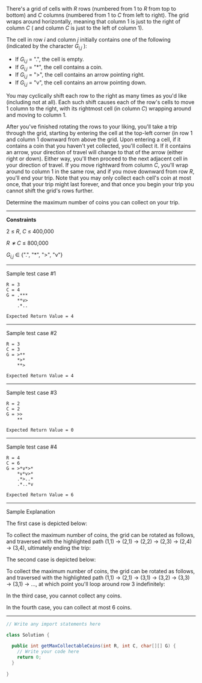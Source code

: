 There's a grid of cells with *R* rows (numbered from 1 to *R* from top to bottom) and *C* columns (numbered from 1 to 
*C* from left to right). The grid wraps around horizontally, meaning that column 1 is just to the right of column *C* (
and column *C* is just to the left of column 1).

The cell in row *i* and column *j* initially contains one of the following (indicated by the character *G<sub>i,j</sub>*
):

- If *G<sub>i,j</sub>* = ".", the cell is empty.
- If *G<sub>i,j</sub>* = "*", the cell contains a coin.
- If *G<sub>i,j</sub>* = ">", the cell contains an arrow pointing right.
- If *G<sub>i,j</sub>* = "v", the cell contains an arrow pointing down.

You may cyclically shift each row to the right as many times as you'd like (including not at all). Each such shift 
causes each of the row's cells to move 1 column to the right, with its rightmost cell (in column *C*) wrapping around 
and moving to column 1.

After you've finished rotating the rows to your liking, you'll take a trip through the grid, starting by entering the 
cell at the top-left corner (in row 1 and column 1 downward from above the grid. Upon entering a cell, if it contains a 
coin that you haven't yet collected, you'll collect it. If it contains an arrow, your direction of travel will change to 
that of the arrow (either right or down). Either way, you'll then proceed to the next adjacent cell in your direction of 
travel. If you move rightward from column *C*, you'll wrap around to column 1 in the same row, and if you move downward 
from row *R*, you'll end your trip. Note that you may only collect each cell's coin at most once, that your trip might 
last forever, and that once you begin your trip you cannot shift the grid's rows further.
   
Determine the maximum number of coins you can collect on your trip.
   
---

**Constraints**

2 ≤ *R*, *C* ≤ 400,000

*R ∗ C* ≤ 800,000

*G<sub>i,j</sub>* ∈ {".", "*", ">", "v"}

---
 
Sample test case #1
```
R = 3
C = 4
G = .***
    **v>
    .*..
```
```
Expected Return Value = 4
```
---

Sample test case #2
```   
R = 3
C = 3
G = >**
    *>*
    **>
```
```
Expected Return Value = 4
```
---

Sample test case #3 
```
R = 2
C = 2
G = >>
    **
```
```
Expected Return Value = 0
```
---

Sample test case #4 
```
R = 4
C = 6
G = >*v*>*
    *v*v>*
    .*>..*
    .*..*v
```
```
Expected Return Value = 6
```
---

Sample Explanation

The first case is depicted below:

To collect the maximum number of coins, the grid can be rotated as follows, and traversed with the highlighted path 
(1,1) → (2,1) → (2,2) → (2,3) → (2,4) → (3,4), ultimately ending the trip:

The second case is depicted below:

To collect the maximum number of coins, the grid can be rotated as follows, and traversed with the highlighted path 
(1,1) → (2,1) → (3,1) → (3,2) → (3,3) → (3,1) → ..., at which point you'll loop around row 3 indefinitely:

In the third case, you cannot collect any coins.

In the fourth case, you can collect at most 6 coins.

---
```java
// Write any import statements here

class Solution {
  
  public int getMaxCollectableCoins(int R, int C, char[][] G) {
    // Write your code here
    return 0;
  }
  
}
```